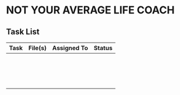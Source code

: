# NOT YOUR AVERAGE LIFE COACH

## Task List

| Task           | File(s)                             | Assigned To        | Status    | 
|----------------|-------------------------------------|--------------------|-----------|
|                |                                     |                    |           |                  
|                |                                     |                    |           |                  
|                |                                     |                    |           |                  
|                |                                     |                    |           |                  
|                |                                     |                    |           |                  
|                |                                     |                    |           |                  
|                |                                     |                    |           |                  
|                |                                     |                    |           |   
|                |                                     |                    |           |                  
|                |                                     |                    |           |                  
|                |                                     |                    |           |                  
|                |                                     |                    |           |   
|                |                                     |                    |           |                  
|                |                                     |                    |           |                  
|                |                                     |                    |           |                  
|                |                                     |                    |           |   
